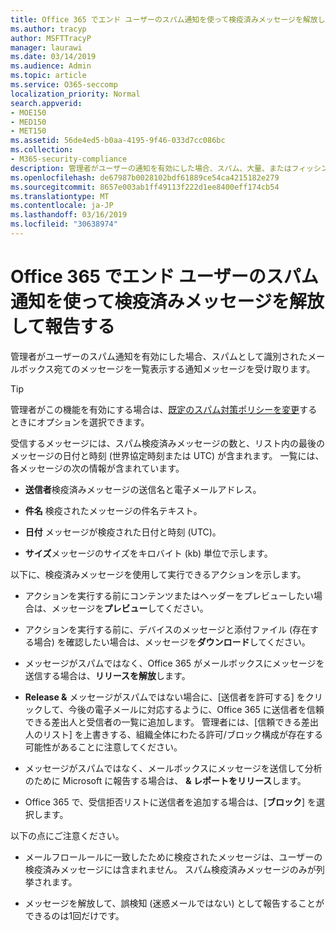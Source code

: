 ```yaml
---
title: Office 365 でエンド ユーザーのスパム通知を使って検疫済みメッセージを解放して報告する
ms.author: tracyp
author: MSFTTracyP
manager: laurawi
ms.date: 03/14/2019
ms.audience: Admin
ms.topic: article
ms.service: O365-seccomp
localization_priority: Normal
search.appverid:
- MOE150
- MED150
- MET150
ms.assetid: 56de4ed5-b0aa-4195-9f46-033d7cc086bc
ms.collection:
- M365-security-compliance
description: 管理者がユーザーの通知を有効にした場合、スパム、大量、またはフィッシングメッセージとして識別されたメールボックスに送信されたメッセージを一覧表示する通知メッセージを受け取ります。 通知された後にメッセージを解放または報告することができます。
ms.openlocfilehash: de67987b0028102bdf61889ce54ca4215182e279
ms.sourcegitcommit: 8657e003ab1ff49113f222d1ee8400eff174cb54
ms.translationtype: MT
ms.contentlocale: ja-JP
ms.lasthandoff: 03/16/2019
ms.locfileid: "30638974"
---
```

# <a name="use-user-spam-notifications-to-release-and-report-quarantined-messages-in-office-365"></a>Office 365 でエンド ユーザーのスパム通知を使って検疫済みメッセージを解放して報告する

管理者がユーザーのスパム通知を有効にした場合、スパムとして識別されたメールボックス宛てのメッセージを一覧表示する通知メッセージを受け取ります。
  
> [!TIP]
> 管理者がこの機能を有効にする場合は、[既定のスパム対策ポリシーを変更](https://go.microsoft.com/fwlink/?LinkId=800313)するときにオプションを選択できます。 
  
受信するメッセージには、スパム検疫済みメッセージの数と、リスト内の最後のメッセージの日付と時刻 (世界協定時刻または UTC) が含まれます。 一覧には、各メッセージの次の情報が含まれています。
  
- **送信者**検疫済みメッセージの送信名と電子メールアドレス。 
    
- **件名** 検疫されたメッセージの件名テキスト。 
    
- **日付** メッセージが検疫された日付と時刻 (UTC)。 
    
- **サイズ**メッセージのサイズをキロバイト (kb) 単位で示します。 
    
以下に、検疫済みメッセージを使用して実行できるアクションを示します。

- アクションを実行する前にコンテンツまたはヘッダーをプレビューしたい場合は、メッセージを**プレビュー**してください。

- アクションを実行する前に、デバイスのメッセージと添付ファイル (存在する場合) を確認したい場合は、メッセージを**ダウンロード**してください。

- メッセージがスパムではなく、Office 365 がメールボックスにメッセージを送信する場合は、**リリースを解放**します。

- **Release &** メッセージがスパムではない場合に、[送信者を許可する] をクリックして、今後の電子メールに対応するように、Office 365 に送信者を信頼できる差出人と受信者の一覧に追加します。 管理者には、[信頼できる差出人のリスト] を上書きする、組織全体にわたる許可/ブロック構成が存在する可能性があることに注意してください。

- メッセージがスパムではなく、メールボックスにメッセージを送信して分析のために Microsoft に報告する場合は、 **& レポートをリリース**します。

- Office 365 で、受信拒否リストに送信者を追加する場合は、[**ブロック**] を選択します。

以下の点にご注意ください。
  
- メールフロールールに一致したために検疫されたメッセージは、ユーザーの検疫済みメッセージには含まれません。 スパム検疫済みメッセージのみが列挙されます。
    
- メッセージを解放して、誤検知 (迷惑メールではない) として報告することができるのは1回だけです。
    

